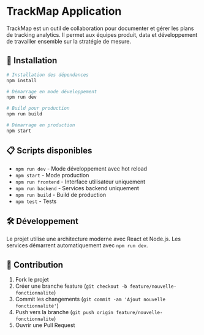 # TrackMap Application

TrackMap est un outil de collaboration pour documenter et gérer les plans de tracking analytics. Il permet aux équipes produit, data et développement de travailler ensemble sur la stratégie de mesure.

## 🚀 Installation

```bash
# Installation des dépendances
npm install

# Démarrage en mode développement
npm run dev

# Build pour production
npm run build

# Démarrage en production
npm start
```

## 📋 Scripts disponibles

- `npm run dev` - Mode développement avec hot reload
- `npm start` - Mode production  
- `npm run frontend` - Interface utilisateur uniquement
- `npm run backend` - Services backend uniquement
- `npm run build` - Build de production
- `npm test` - Tests

## 🛠️ Développement

Le projet utilise une architecture moderne avec React et Node.js. Les services démarrent automatiquement avec `npm run dev`.

## 🤝 Contribution

1. Fork le projet
2. Créer une branche feature (`git checkout -b feature/nouvelle-fonctionnalite`)
3. Commit les changements (`git commit -am 'Ajout nouvelle fonctionnalité'`)
4. Push vers la branche (`git push origin feature/nouvelle-fonctionnalite`)
5. Ouvrir une Pull Request
